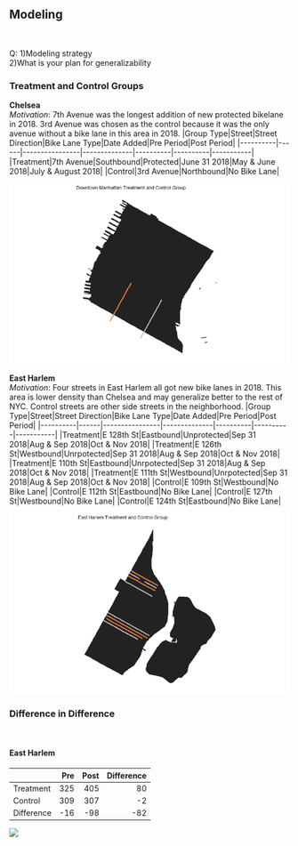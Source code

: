 ## Modeling

<br>

Q:
1)Modeling strategy <br>
2)What is your plan for generalizability

### Treatment and Control Groups

**Chelsea** <br>
*Motivation*: 7th Avenue was the longest addition of new protected bikelane in 2018. 
3rd Avenue was chosen as the control because it was the only avenue without a bike lane in this area in 2018.
|Group Type|Street|Street Direction|Bike Lane Type|Date Added|Pre Period|Post Period|
|----------|------|----------------|--------------|----------|----------|-----------|
|Treatment|7th Avenue|Southbound|Protected|June 31 2018|May & June 2018|July & August 2018|
|Control|3rd Avenue|Northbound|No Bike Lane|

![chelsea map](images/downtown_chosenlanes.png)

**East Harlem** <br>
*Motivation*: Four streets in East Harlem all got new bike lanes in 2018. This area is lower density than Chelsea and may generalize better to the rest of NYC. Control streets are other side streets in the neighborhood. 
|Group Type|Street|Street Direction|Bike Lane Type|Date Added|Pre Period|Post Period|
|----------|------|----------------|--------------|----------|----------|-----------|
|Treatment|E 128th St|Eastbound|Unprotected|Sep 31 2018|Aug & Sep 2018|Oct & Nov 2018|
|Treatment|E 126th St|Westbound|Unrpotected|Sep 31 2018|Aug & Sep 2018|Oct & Nov 2018|
|Treatment|E 110th St|Eastbound|Unrpotected|Sep 31 2018|Aug & Sep 2018|Oct & Nov 2018|
|Treatment|E 111th St|Westbound|Unrpotected|Sep 31 2018|Aug & Sep 2018|Oct & Nov 2018|
|Control|E 109th St|Westbound|No Bike Lane|
|Control|E 112th St|Eastbound|No Bike Lane|
|Control|E 127th St|Westbound|No Bike Lane|
|Control|E 124th St|Eastbound|No Bike Lane|

![east harlem map](images/eharlem_chosenlanes.png)

### Difference in Difference

<br>

#### East Harlem


|         | Pre   |  Post   |   Difference  |
|---------|------:|--------:|--------------:|
|Treatment|  325  |    405  |            	80|
|Control  |  309  |    307  |            -2 |
|Difference|	-16 |     -98 |            -82|


<img src="https://github.com/kateesutt/practicum-nycdot/blob/main/images/eh_diff.jpeg">
